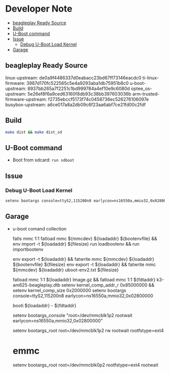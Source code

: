 <!-- omit from toc -->
# Developer Note

- [beagleplay Ready Source](#beagleplay-ready-source)
- [Build](#build)
- [U-Boot command](#u-boot-command)
- [Issue](#issue)
  - [Debug U-Boot Load Kernel](#debug-u-boot-load-kernel)
- [Garage](#garage)

## beagleplay Ready Source

linux-upstream: de0a9f4486337d0eabacc23bd67ff73146eacdc0
ti-linux-firmware: 3987d170fc522565c5e4a9293aba1db75951b8c0
u-boot-upstream: 8937bb265a7f2251c1bd999784a4ef10e9c6080d
optee_os-upstream: 5e26ef8f6a9ced63160f8db93c38bb397603036b
arm-trusted-firmware-upstream: f2735ebccf5173f74c0458736ec526276106097e
busybox-upstream: a6ce017a8a2db09c6f23aa6abf7ce21fd00c2fdf

## Build

   ```sh
   make dist && make dist_sd
   ```

## U-Boot command

- Boot from sdcard: `run sdboot`

## Issue

### Debug U-Boot Load Kernel

```sh
setenv bootargs console=ttyS2,115200n8 earlycon=ns16550a,mmio32,0x02800000
```

## Garage

- u-boot comand collection

   fatls mmc 1:1
   fatload mmc ${mmcdev} ${loadaddr} ${bootenvfile} && env import -t ${loadaddr} ${filesize}
   run loadbootenv && run importbootenv

   env export -t ${loadaddr} && fatwrite mmc ${mmcdev} ${loadaddr} ${bootenvfile} ${filesize}
   env export -t ${loadaddr} && fatwrite mmc ${mmcdev} ${loadaddr} uboot-env2.txt ${filesize}

   fatload mmc 1:1 ${loadaddr} Image.gz && fatload mmc 1:1 ${fdtaddr} k3-am625-beagleplay.dtb
   setenv kernel_comp_addr_r 0x85000000 && setenv kernel_comp_size 0x2000000
   setenv bootargs console=ttyS2,115200n8 earlycon=ns16550a,mmio32,0x02800000

   booti ${loadaddr} - ${fdtaddr}

   setenv bootargs_console "root=/dev/mmcblk1p2 rootwait earlycon=ns16550a,mmio32,0x02800000"

   setenv bootargs_root root=/dev/mmcblk1p2 rw rootwait rootfstype=ext4

   # emmc
   setenv bootargs_root root=/dev/mmcblk0p2 rootfstype=ext4 rootwait

   ```
